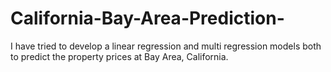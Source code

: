 # California-Bay-Area-Prediction-
I have tried to develop a linear regression and multi regression models both to predict the property prices at Bay Area, California.
